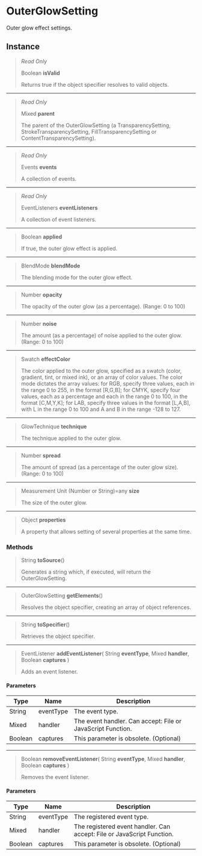 # OuterGlowSetting
Outer glow effect settings.

## Instance
> *Read Only* 
> 
> Boolean **isValid** 
>
> Returns true if the object specifier resolves to valid objects.
*** 
> *Read Only* 
> 
> Mixed **parent** 
>
> The parent of the OuterGlowSetting (a TransparencySetting, StrokeTransparencySetting, FillTransparencySetting or ContentTransparencySetting).
*** 
> *Read Only* 
> 
> Events **events** 
>
> A collection of events.
*** 
> *Read Only* 
> 
> EventListeners **eventListeners** 
>
> A collection of event listeners.
*** 
> Boolean **applied** 
>
> If true, the outer glow effect is applied.
*** 
> BlendMode **blendMode** 
>
> The blending mode for the outer glow effect.
*** 
> Number **opacity** 
>
> The opacity of the outer glow (as a percentage). (Range: 0 to 100)
*** 
> Number **noise** 
>
> The amount (as a percentage) of noise applied to the outer glow. (Range: 0 to 100)
*** 
> Swatch **effectColor** 
>
> The color applied to the outer glow, specified as a swatch (color, gradient, tint, or mixed ink), or an array of color values. The color mode dictates the array values: for RGB, specify three values, each in the range 0 to 255, in the format [R,G,B]; for CMYK, specify four values, each as a percentage and each in the range 0 to 100, in the format [C,M,Y,K]; for LAB, specify three values in the format [L,A,B], with L in the range 0 to 100 and A and B in the range -128 to 127.
*** 
> GlowTechnique **technique** 
>
> The technique applied to the outer glow.
*** 
> Number **spread** 
>
> The amount of spread (as a percentage of the outer glow size). (Range: 0 to 100)
*** 
> Measurement Unit (Number or String)=any **size** 
>
> The size of the outer glow.
*** 
> Object **properties** 
>
> A property that allows setting of several properties at the same time.

### Methods
> String **toSource**()
> 
> Generates a string which, if executed, will return the OuterGlowSetting.
*** 
> OuterGlowSetting **getElements**()
> 
> Resolves the object specifier, creating an array of object references.
*** 
> String **toSpecifier**()
> 
> Retrieves the object specifier.
*** 
> EventListener **addEventListener**( String **eventType**, Mixed **handler**, Boolean **captures** )
> 
> Adds an event listener.
#### Parameters
| Type | Name | Description |
|---|---|---|
| String | eventType | The event type. |
| Mixed | handler | The event handler. Can accept: File or JavaScript Function. |
| Boolean | captures | This parameter is obsolete. (Optional) |

*** 
> Boolean **removeEventListener**( String **eventType**, Mixed **handler**, Boolean **captures** )
> 
> Removes the event listener.
#### Parameters
| Type | Name | Description |
|---|---|---|
| String | eventType | The registered event type. |
| Mixed | handler | The registered event handler. Can accept: File or JavaScript Function. |
| Boolean | captures | This parameter is obsolete. (Optional) |


